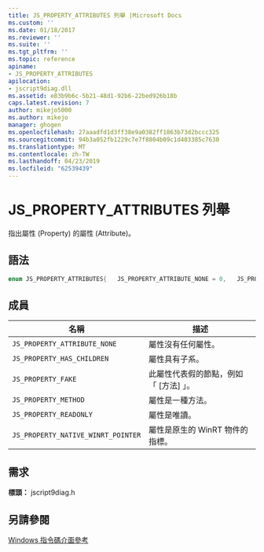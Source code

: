 ```yaml
---
title: JS_PROPERTY_ATTRIBUTES 列舉 |Microsoft Docs
ms.custom: ''
ms.date: 01/18/2017
ms.reviewer: ''
ms.suite: ''
ms.tgt_pltfrm: ''
ms.topic: reference
apiname:
- JS_PROPERTY_ATTRIBUTES
apilocation:
- jscript9diag.dll
ms.assetid: e83b9b6c-5b21-48d1-92b6-22bed926b18b
caps.latest.revision: 7
author: mikejo5000
ms.author: mikejo
manager: ghogen
ms.openlocfilehash: 27aaadfd1d3ff38e9a0382ff1863b73d2bccc325
ms.sourcegitcommit: 94b3a052fb1229c7e7f8804b09c1d403385c7630
ms.translationtype: MT
ms.contentlocale: zh-TW
ms.lasthandoff: 04/23/2019
ms.locfileid: "62539439"
---
```

# <a name="jspropertyattributes-enumeration"></a>JS_PROPERTY_ATTRIBUTES 列舉
指出屬性 (Property) 的屬性 (Attribute)。  
  
## <a name="syntax"></a>語法  
  
```cpp
enum JS_PROPERTY_ATTRIBUTES{   JS_PROPERTY_ATTRIBUTE_NONE = 0,   JS_PROPERTY_HAS_CHILDREN = 0x1,   JS_PROPERTY_FAKE = 0x2,   JS_PROPERTY_METHOD = 0x4,   JS_PROPERTY_READONLY = 0x8,   JS_PROPERTY_NATIVE_WINRT_POINTER = 0x10} JS_PROPERTY_ATTRIBUTES;  
```  
  
## <a name="members"></a>成員  
  
|名稱|描述|  
|----------|-----------------|  
|`JS_PROPERTY_ATTRIBUTE_NONE`|屬性沒有任何屬性。|  
|`JS_PROPERTY_HAS_CHILDREN`|屬性具有子系。|  
|`JS_PROPERTY_FAKE`|此屬性代表假的節點，例如 「 [方法] 」。|  
|`JS_PROPERTY_METHOD`|屬性是一種方法。|  
|`JS_PROPERTY_READONLY`|屬性是唯讀。|  
|`JS_PROPERTY_NATIVE_WINRT_POINTER`|屬性是原生的 WinRT 物件的指標。|  
  
## <a name="requirements"></a>需求  
 **標頭：** jscript9diag.h  
  
## <a name="see-also"></a>另請參閱  
 [Windows 指令碼介面參考](../../winscript/reference/windows-script-interfaces-reference.md)